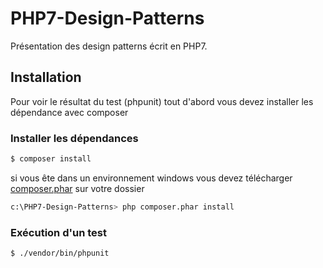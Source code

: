 # PHP7-Design-Patterns
Présentation des design patterns écrit en PHP7.

## Installation

Pour voir le résultat du test (phpunit) tout d'abord vous devez installer les dépendance avec composer
### Installer les dépendances
```bash
$ composer install
```
si vous ête dans un environnement windows vous devez télécharger [composer.phar](https://getcomposer.org/download/)  sur votre dossier
```bash
c:\PHP7-Design-Patterns> php composer.phar install
```

### Exécution d'un test
```bash
$ ./vendor/bin/phpunit
```